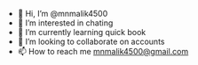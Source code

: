 - 👋 Hi, I’m @mnmalik4500
- 👀 I’m interested in chating
- 🌱 I’m currently learning quick book
- 💞️ I’m looking to collaborate on accounts
- 📫 How to reach me mnmalik4500@gmail.com

<!---
mnmalik4500/mnmalik4500 is a ✨ special ✨ repository because its `README.md` (this file) appears on your GitHub profile.
You can click the Preview link to take a look at your changes.
--->

